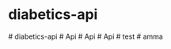 # diabetics-api
#   d i a b e t i c s - a p i  
 #   A p i  
 #   A p i  
 #   A p i  
 #   t e s t  
 #   a m m a  
 